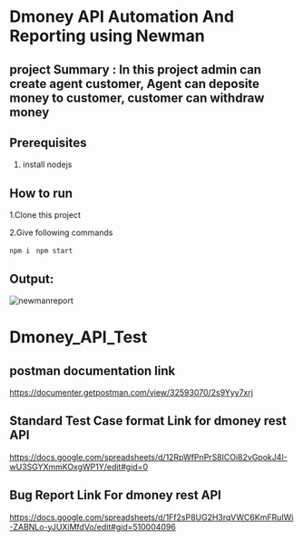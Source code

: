 # Dmoney API Automation And Reporting using Newman
## project Summary : In this project admin can create agent customer, Agent can deposite money to customer, customer can withdraw money
## Prerequisites
 1. install nodejs

## How to run
 1.Clone this project
 
 2.Give following commands
 
   ```npm i ```
  ```npm start ```

## Output:
 
 ![newmanreport](https://github.com/MdMithun14/Dmoney_API_Test/assets/159123567/449b4e5d-e798-4cef-ab22-02b62d13246f)





# Dmoney_API_Test 
##  postman documentation link
https://documenter.getpostman.com/view/32593070/2s9Yyy7xrj

## Standard Test Case format Link for dmoney rest API
https://docs.google.com/spreadsheets/d/12RpWfPnPrS8ICOi82vGpokJ4I-wU3SGYXmmKOxgWP1Y/edit#gid=0
## Bug Report Link For dmoney rest API
https://docs.google.com/spreadsheets/d/1Ff2sP8UG2H3rqVWC6KmFRuIWi-ZABNLo-yJUXiMfdVo/edit#gid=510004096
